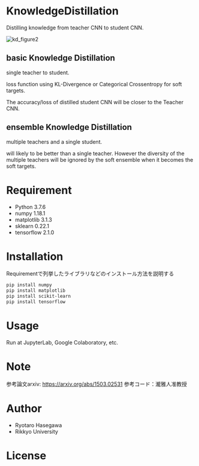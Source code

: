 # KnowledgeDistillation
 
Distilling knowledge from teacher CNN to student CNN.

![kd_figure2](https://user-images.githubusercontent.com/65751048/129522599-0a34fcbc-1a21-4a62-ba16-98f60f346da8.png)
 
## basic Knowledge Distillation
single teacher to student.

loss function using KL-Divergence or Categorical Crossentropy for soft targets.

The accuracy/loss of distilled student CNN will be closer to the Teacher CNN.

## ensemble Knowledge Distillation
multiple teachers and a single student.

will likely to be better than a single teacher. However the diversity of the multiple teachers will be ignored by the soft ensemble when it becomes the soft targets.

 
# Requirement
 
* Python 3.7.6
* numpy 1.18.1
* matplotlib 3.1.3
* sklearn 0.22.1
* tensorflow 2.1.0
 
# Installation
 
Requirementで列挙したライブラリなどのインストール方法を説明する
 
```bash
pip install numpy
pip install matplotlib
pip install scikit-learn
pip install tensorflow
```
 
# Usage
 
Run at JupyterLab, Google Colaboratory, etc.
 
# Note

参考論文arxiv: https://arxiv.org/abs/1503.02531
参考コード：瀧雅人准教授
 
# Author
 
* Ryotaro Hasegawa
* Rikkyo University
 
# License
